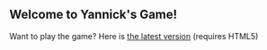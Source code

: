 ## Welcome to Yannick's Game!

Want to play the game? Here is [the latest version](https://palad1.github.io/Yannicks-s-game/docs/v1) (requires HTML5)
